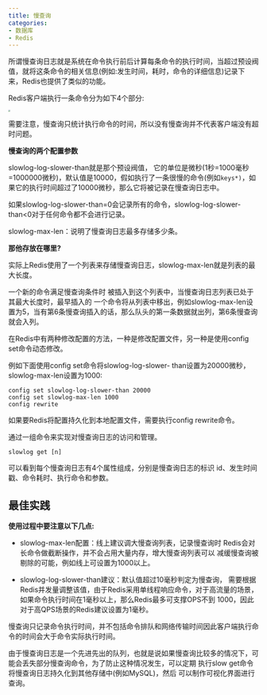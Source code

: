 ```yaml
---
title: 慢查询
categories: 
- 数据库
- Redis
---
```


所谓慢查询日志就是系统在命令执行前后计算每条命令的执行时间，当超过预设阀值，就将这条命令的相关信息(例如:发生时间，耗时，命令的详细信息)记录下来，Redis也提供了类似的功能。

Redis客户端执行一条命令分为如下4个部分:

<img src="https://img-blog.csdnimg.cn/62feaad8af1143d09f1a4a49914ed820.png" style="zoom:25%;" />

需要注意，慢查询只统计执行命令的时间，所以没有慢查询并不代表客户端没有超时问题。

**慢查询的两个配置参数**

slowlog-log-slower-than就是那个预设阀值， 它的单位是微秒(1秒=1000毫秒=1000000微秒)，默认值是10000，假如执行了一条很慢的命令(例如`keys*)`，如果它的执行时间超过了10000微秒，那么它将被记录在慢查询日志中。

如果slowlog-log-slower-than=0会记录所有的命令，slowlog-log-slower- than<0对于任何命令都不会进行记录。

slowlog-max-len：说明了慢查询日志最多存储多少条。

**那他存放在哪里?**

实际上Redis使用了一个列表来存储慢查询日志，slowlog-max-len就是列表的最大长度。

一个新的命令满足慢查询条件时 被插入到这个列表中，当慢查询日志列表已处于其最大长度时，最早插入的 一个命令将从列表中移出，例如slowlog-max-len设置为5，当有第6条慢查询插入的话，那么队头的第一条数据就出列，第6条慢查询就会入列。

在Redis中有两种修改配置的方法，一种是修改配置文件，另一种是使用config set命令动态修改。

例如下面使用config set命令将slowlog-log-slower- than设置为20000微秒，slowlog-max-len设置为1000:

```
config set slowlog-log-slower-than 20000 
config set slowlog-max-len 1000
config rewrite
```

如果要Redis将配置持久化到本地配置文件，需要执行config rewrite命令。

通过一组命令来实现对慢查询日志的访问和管理。

```
slowlog get [n]
```

可以看到每个慢查询日志有4个属性组成，分别是慢查询日志的标识 id、发生时间戳、命令耗时、执行命令和参数。

## 最佳实践

**使用过程中要注意以下几点:**

* slowlog-max-len配置：线上建议调大慢查询列表，记录慢查询时 Redis会对长命令做截断操作，并不会占用大量内存，增大慢查询列表可以 减缓慢查询被剔除的可能，例如线上可设置为1000以上。

* slowlog-log-slower-than建议：默认值超过10毫秒判定为慢查询， 需要根据Redis并发量调整该值，由于Redis采用单线程响应命令，对于高流量的场景，如果命令执行时间在1毫秒以上，那么Redis最多可支撑OPS不到 1000，因此对于高QPS场景的Redis建议设置为1毫秒。

慢查询只记录命令执行时间，并不包括命令排队和网络传输时间因此客户端执行命令的时间会大于命令实际执行时间。

由于慢查询日志是一个先进先出的队列，也就是说如果慢查询比较多的情况下，可能会丢失部分慢查询命令，为了防止这种情况发生，可以定期 执行slow get命令将慢查询日志持久化到其他存储中(例如MySQL)，然后 可以制作可视化界面进行查询。